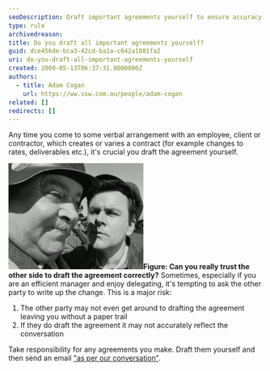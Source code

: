```yaml
---
seoDescription: Draft important agreements yourself to ensure accuracy and accountability, avoiding potential pitfalls like lack of documentation or misaligned understanding.
type: rule
archivedreason:
title: Do you draft all important agreements yourself?
guid: dce456de-bca3-42cd-ba1a-c642a1881fa2
uri: do-you-draft-all-important-agreements-yourself
created: 2009-05-13T06:37:31.0000000Z
authors:
  - title: Adam Cogan
    url: https://ww.ssw.com.au/people/adam-cogan
related: []
redirects: []
---
```


Any time you come to some verbal arrangement with an employee, client or contractor, which creates or varies a contract (for example changes to rates, deliverables etc.), it's crucial you draft the agreement yourself.

<!--endintro-->

![](SuccessfulProjects_DraftAgreementYourself.jpg)**Figure: Can you really trust the other side to draft the agreement correctly?**
Sometimes, especially if you are an efficient manager and enjoy delegating, it's tempting to ask the other party to write up the change. This is a major risk:

1. The other party may not even get around to drafting the agreement leaving you without a paper trail
2. If they do draft the agreement it may not accurately reflect the conversation

Take responsibility for any agreements you make. Draft them yourself and then send an email ["as per our conversation"](/do-you-prepare-then-confirm-conversations-decisions).
